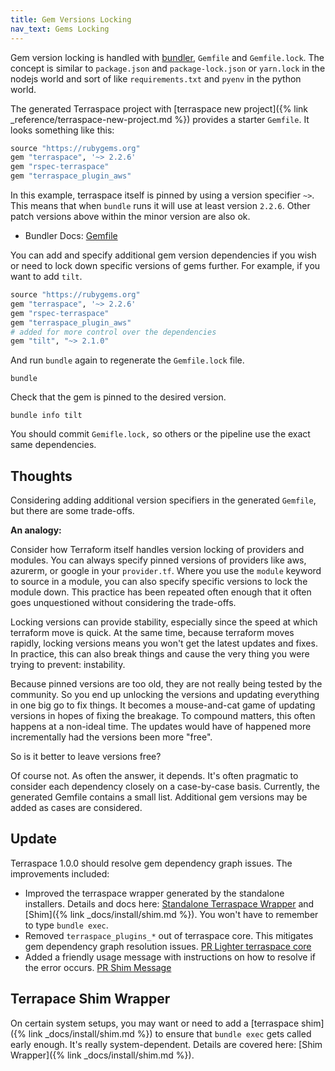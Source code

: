 ```yaml
---
title: Gem Versions Locking
nav_text: Gems Locking
---
```


Gem version locking is handled with [bundler](https://bundler.io/), `Gemfile` and `Gemfile.lock`.  The concept is similar to `package.json` and `package-lock.json` or `yarn.lock` in the nodejs world and sort of like `requirements.txt` and `pyenv` in the python world.

The generated Terraspace project with [terraspace new project]({% link _reference/terraspace-new-project.md %}) provides a starter `Gemfile`. It looks something like this:

```ruby
source "https://rubygems.org"
gem "terraspace", '~> 2.2.6'
gem "rspec-terraspace"
gem "terraspace_plugin_aws"
```

In this example, terraspace itself is pinned by using a version specifier `~>`. This means that when `bundle` runs it will use at least version `2.2.6`. Other patch versions above within the minor version are also ok.

* Bundler Docs: [Gemfile](https://bundler.io/gemfile.html)

You can add and specify additional gem version dependencies if you wish or need to lock down specific versions of gems further. For example, if you want to add `tilt`.

```ruby
source "https://rubygems.org"
gem "terraspace", '~> 2.2.6'
gem "rspec-terraspace"
gem "terraspace_plugin_aws"
# added for more control over the dependencies
gem "tilt", "~> 2.1.0"
```

And run `bundle` again to regenerate the `Gemfile.lock` file.

    bundle

Check that the gem is pinned to the desired version.

    bundle info tilt

You should commit `Gemifle.lock,` so others or the pipeline use the exact same dependencies.

## Thoughts

Considering adding additional version specifiers in the generated `Gemfile`, but there are some trade-offs.

**An analogy:**

Consider how Terraform itself handles version locking of providers and modules. You can always specify pinned versions of providers like aws, azurerm, or google in your `provider.tf`. Where you use the `module` keyword to source in a module, you can also specify specific versions to lock the module down. This practice has been repeated often enough that it often goes unquestioned without considering the trade-offs.

Locking versions can provide stability, especially since the speed at which terraform move is quick. At the same time, because terraform moves rapidly, locking versions means you won't get the latest updates and fixes. In practice, this can also break things and cause the very thing you were trying to prevent: instability.

Because pinned versions are too old, they are not really being tested by the community. So you end up unlocking the versions and updating everything in one big go to fix things. It becomes a mouse-and-cat game of updating versions in hopes of fixing the breakage. To compound matters, this often happens at a non-ideal time. The updates would have of happened more incrementally had the versions been more "free".

So is it better to leave versions free?

Of course not. As often the answer, it depends. It's often pragmatic to consider each dependency closely on a case-by-case basis. Currently, the generated Gemfile contains a small list. Additional gem versions may be added as cases are considered.

## Update

Terraspace 1.0.0 should resolve gem dependency graph issues. The improvements included:

* Improved the terraspace wrapper generated by the standalone installers. Details and docs here: [Standalone Terraspace Wrapper](https://terraspace.cloud/docs/install/standalone/details/#terraspace-wrapper) and
[Shim]({% link _docs/install/shim.md %}). You won't have to remember to type `bundle exec`.
* Removed `terraspace_plugins_*` out of terraspace core. This mitigates gem dependency graph resolution issues. [PR Lighter terraspace core](https://github.com/boltops-tools/terraspace/pull/173)
* Added a friendly usage message with instructions on how to resolve if the error occurs. [PR Shim Message](https://github.com/boltops-tools/terraspace/pull/177)

## Terrapace Shim Wrapper

On certain system setups, you may want or need to add a [terraspace shim]({% link _docs/install/shim.md %}) to ensure that `bundle exec` gets called early enough. It's really system-dependent. Details are covered here: [Shim Wrapper]({% link _docs/install/shim.md %}).
